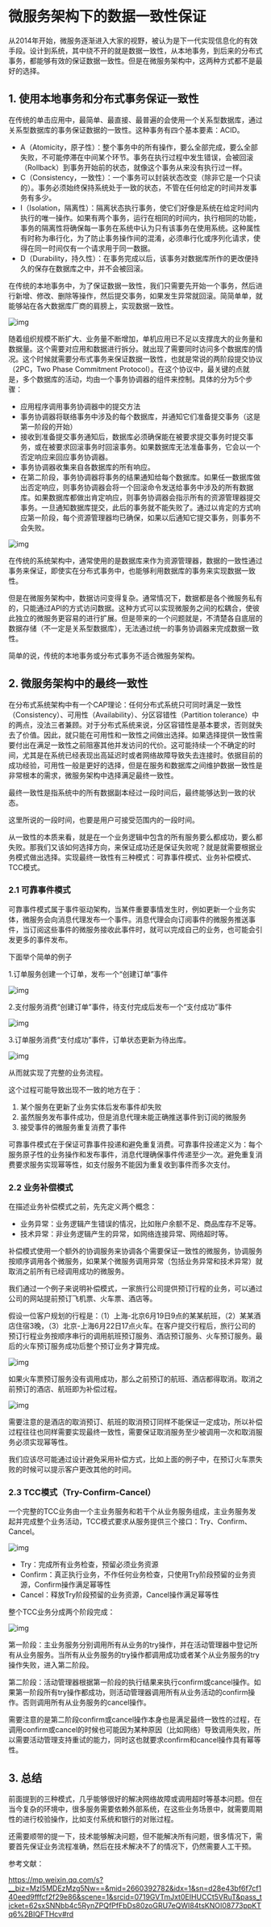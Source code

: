 # 微服务架构下的数据一致性保证



从2014年开始，微服务逐渐进入大家的视野，被认为是下一代实现信息化的有效手段。设计到系统，其中绕不开的就是数据一致性，从本地事务，到后来的分布式事务，都能够有效的保证数据一致性。但是在微服务架构中，这两种方式都不是最好的选择。

## **1.** **使用本地事务和分布式事务保证一致性**

在传统的单击应用中，最简单、最直接、最普遍的会使用一个关系型数据库，通过关系型数据库的事务保证数据的一致性。这种事务有四个基本要素：ACID。

- A（Atomicity，原子性）：整个事务中的所有操作，要么全部完成，要么全部失败，不可能停滞在中间某个环节。事务在执行过程中发生错误，会被回滚（Rollback）到事务开始前的状态，就像这个事务从来没有执行过一样。
- C（Consistency，一致性）：一个事务可以封装状态改变（除非它是一个只读的）。事务必须始终保持系统处于一致的状态，不管在任何给定的时间并发事务有多少。
- I（Isolation，隔离性）：隔离状态执行事务，使它们好像是系统在给定时间内执行的唯一操作。如果有两个事务，运行在相同的时间内，执行相同的功能，事务的隔离性将确保每一事务在系统中认为只有该事务在使用系统。这种属性有时称为串行化，为了防止事务操作间的混淆，必须串行化或序列化请求，使得在同一时间仅有一个请求用于同一数据。
- D（Durability，持久性）：在事务完成以后，该事务对数据库所作的更改便持久的保存在数据库之中，并不会被回滚。

在传统的本地事务中，为了保证数据一致性，我们只需要先开始一个事务，然后进行新增、修改、删除等操作，然后提交事务，如果发生异常就回滚。简简单单，就能够站在各大数据库厂商的肩膀上，实现数据一致性。

![img](微服务架构下的数据一致性保证.assets/20180930172828294.png)

随着组织规模不断扩大、业务量不断增加，单机应用已不足以支撑庞大的业务量和数据量。这个需要对应用和数据进行拆分。就出现了需要同时访问多个数据库的情况。这个时候就需要分布式事务来保证数据一致性，也就是常说的两阶段提交协议（2PC，Two Phase Commitment Protocol）。在这个协议中，最关键的点就是，多个数据库的活动，均由一个事务协调器的组件来控制。具体的分为5个步骤：

- 应用程序调用事务协调器中的提交方法
- 事务协调器将联络事务中涉及的每个数据库，并通知它们准备提交事务（这是第一阶段的开始）
- 接收到准备提交事务通知后，数据库必须确保能在被要求提交事务时提交事务，或在被要求回滚事务时回滚事务。如果数据库无法准备事务，它会以一个否定响应来回应事务协调器。
- 事务协调器收集来自各数据库的所有响应。
- 在第二阶段，事务协调器将事务的结果通知给每个数据库。如果任一数据库做出否定响应，则事务协调器会将一个回滚命令发送给事务中涉及的所有数据库。如果数据库都做出肯定响应，则事务协调器会指示所有的资源管理器提交事务。一旦通知数据库提交，此后的事务就不能失败了。通过以肯定的方式响应第一阶段，每个资源管理器均已确保，如果以后通知它提交事务，则事务不会失败。

![img](微服务架构下的数据一致性保证.assets/20180930172829495.png)

在传统的系统架构中，通常使用的是数据库来作为资源管理器，数据的一致性通过事务来保证，即使实在分布式事务中，也能够利用数据库的事务来实现数据一致性。

但是在微服务架构中，数据访问变得复杂。通常情况下，数据都是各个微服务私有的，只能通过API的方式访问数据。这种方式可以实现微服务之间的松耦合，使彼此独立的微服务更容易的进行扩展。但是带来的一个问题就是，不清楚各自底层的数据存储（不一定是关系型数据库），无法通过统一的事务协调器来完成数据一致性。

简单的说，传统的本地事务或分布式事务不适合微服务架构。

## **2.** **微服务架构中的最终一致性**

在分布式系统架构中有一个CAP理论：任何分布式系统只可同时满足一致性（Consistency）、可用性（Availability）、分区容错性（Partition tolerance）中的两点，没法三者兼顾。对于分布式系统来说，分区容错性是基本要求，否则就失去了价值。因此，就只能在可用性和一致性之间做出选择。如果选择提供一致性需要付出在满足一致性之前阻塞其他并发访问的代价。这可能持续一个不确定的时间，尤其是在系统已经表现出高延迟时或者网络故障导致失去连接时。依据目前的成功经验，可用性一般是更好的选择，但是在服务和数据库之间维护数据一致性是非常根本的需求，微服务架构中选择满足最终一致性。

最终一致性是指系统中的所有数据副本经过一段时间后，最终能够达到一致的状态。

这里所说的一段时间，也要是用户可接受范围内的一段时间。

从一致性的本质来看，就是在一个业务逻辑中包含的所有服务要么都成功，要么都失败。那我们又该如何选择方向，来保证成功还是保证失败呢？就是就需要根据业务模式做出选择。实现最终一致性有三种模式：可靠事件模式、业务补偿模式、TCC模式。

### **2.1** **可靠事件模式**

可靠事件模式属于事件驱动架构，当某件重要事情发生时，例如更新一个业务实体，微服务会向消息代理发布一个事件。消息代理会向订阅事件的微服务推送事件，当订阅这些事件的微服务接收此事件时，就可以完成自己的业务，也可能会引发更多的事件发布。

下面举个简单的例子

1.订单服务创建一个订单，发布一个“创建订单”事件

![img](微服务架构下的数据一致性保证.assets/20180930172827959.png)

2.支付服务消费“创建订单”事件，待支付完成后发布一个“支付成功”事件

![img](微服务架构下的数据一致性保证.assets/2018093017282838.png)

3.订单服务消费“支付成功”事件，订单状态更新为待出库。

![img](微服务架构下的数据一致性保证.assets/2018093017282812.png)

从而就实现了完整的业务流程。

这个过程可能导致出现不一致的地方在于：

1. 某个服务在更新了业务实体后发布事件却失败
2. 虽然服务发布事件成功，但是消息代理未能正确推送事件到订阅的微服务
3. 接受事件的微服务重复消费了事件

可靠事件模式在于保证可靠事件投递和避免重复消费。可靠事件投递定义为：每个服务原子性的业务操作和发布事件，消息代理确保事件传递至少一次。避免重复消费要求服务实现幂等性，如支付服务不能因为重复收到事件而多次支付。

### **2.2** **业务补偿模式**

在描述业务补偿模式之前，先先定义两个概念：

- 业务异常：业务逻辑产生错误的情况，比如账户余额不足、商品库存不足等。
- 技术异常：非业务逻辑产生的异常，如网络连接异常、网络超时等。

补偿模式使用一个额外的协调服务来协调各个需要保证一致性的微服务，协调服务按顺序调用各个微服务，如果某个微服务调用异常（包括业务异常和技术异常）就取消之前所有已经调用成功的微服务。

我们通过一个例子来说明补偿模式，一家旅行公司提供预订行程的业务，可以通过公司的网站提前预订飞机票、火车票、酒店等。

假设一位客户规划的行程是：（1）上海-北京6月19日9点的某某航班，（2）某某酒店住宿3晚，（3）北京-上海6月22日17点火车。在客户提交行程后，旅行公司的预订行程业务按顺序串行的调用航班预订服务、酒店预订服务、火车预订服务。最后的火车预订服务成功后整个预订业务才算完成。

![img](微服务架构下的数据一致性保证.assets/2018093017282886.png)

如果火车票预订服务没有调用成功，那么之前预订的航班、酒店都得取消。取消之前预订的酒店、航班即为补偿过程。

![img](微服务架构下的数据一致性保证.assets/20180930172828917.png)

需要注意的是酒店的取消预订、航班的取消预订同样不能保证一定成功，所以补偿过程往往也同样需要实现最终一致性，需要保证取消服务至少被调用一次和取消服务必须实现幂等性。

我们应该尽可能通过设计避免采用补偿方式，比如上面的例子中，在预订火车票失败的时候可以提示客户更改其他的时间。

### **2.3 TCC模式（Try-Confirm-Cancel）**

一个完整的TCC业务由一个主业务服务和若干个从业务服务组成，主业务服务发起并完成整个业务活动，TCC模式要求从服务提供三个接口：Try、Confirm、Cancel。

![img](微服务架构下的数据一致性保证.assets/20180930172828514.png)

- Try：完成所有业务检查，预留必须业务资源
- Confirm：真正执行业务，不作任何业务检查，只使用Try阶段预留的业务资源，Confirm操作满足幂等性
- Cancel：释放Try阶段预留的业务资源，Cancel操作满足幂等性

整个TCC业务分成两个阶段完成：

![img](微服务架构下的数据一致性保证.assets/20180930172828630.png)

第一阶段：主业务服务分别调用所有从业务的try操作，并在活动管理器中登记所有从业务服务。当所有从业务服务的try操作都调用成功或者某个从业务服务的try操作失败，进入第二阶段。

第二阶段：活动管理器根据第一阶段的执行结果来执行confirm或cancel操作。如果第一阶段所有try操作都成功，则活动管理器调用所有从业务活动的confirm操作。否则调用所有从业务服务的cancel操作。

需要注意的是第二阶段confirm或cancel操作本身也是满足最终一致性的过程，在调用confirm或cancel的时候也可能因为某种原因（比如网络）导致调用失败，所以需要活动管理支持重试的能力，同时这也就要求confirm和cancel操作具有幂等性。

## **3.** **总结**

前面提到的三种模式，几乎能够很好的解决网络故障或调用超时等基本问题。但在当今复杂的环境中，很多服务需要依赖外部系统，在这些业务场景中，就需要周期性的进行校验操作，比如支付系统和银行的对账过程。

还需要顺带的提一下，技术能够解决问题，但不能解决所有问题，很多情况下，需要首先保证业务流程准确，然后在技术解决不了的情况下，仍然需要人工干预。

参考文献：

https://mp.weixin.qq.com/s?__biz=MzI5MDEzMzg5Nw==&mid=2660392782&idx=1&sn=d28e43bf6f7cf140eed9fffcf2f29e86&scene=1&srcid=0719GVTmJxt0EIHUCCt5VRuT&pass_ticket=62sxSNNbb4c5RynZPQfPfFbDs80zoGRU7eQWI84tsKNOI08773ppKTq6%2BIQFTHcv#rd